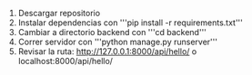 1. Descargar repositorio
2. Instalar dependencias con '''pip install -r requirements.txt'''
3. Cambiar a directorio backend con '''cd backend''' 
4. Correr servidor con '''python manage.py runserver'''
5. Revisar la ruta: http://127.0.0.1:8000/api/hello/ o localhost:8000/api/hello/